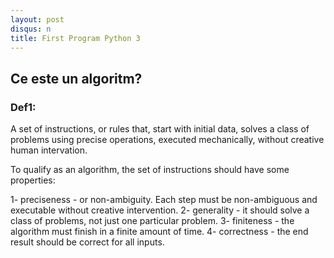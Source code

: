 ```yaml
---
layout: post
disqus: n
title: First Program Python 3
---
```


## Ce este un algoritm?

### Def1:

A set of instructions, or rules that, start with initial data, solves a class of problems using precise operations, executed mechanically, without creative human intervation.

To qualify as an algorithm, the set of instructions should have some properties:

1- preciseness - or non-ambiguity. Each step must be non-ambiguous and executable without creative intervention.
2- generality - it should solve a class of problems, not just one particular problem.
3- finiteness - the algorithm must finish in a finite amount of time.
4- correctness - the end result should be correct for all inputs.
